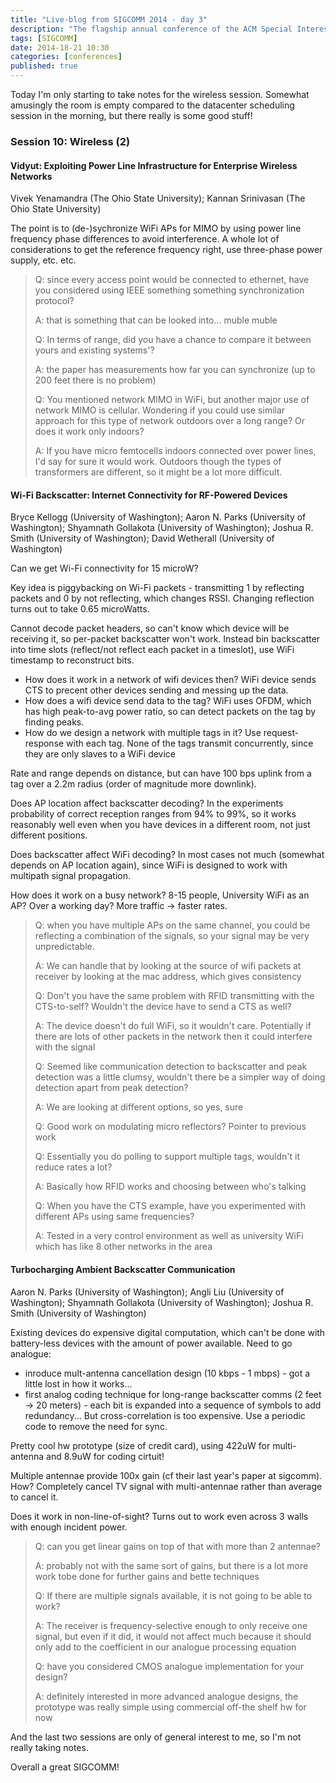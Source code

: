 ```yaml
---
title: "Live-blog from SIGCOMM 2014 - day 3"
description: "The flagship annual conference of the ACM Special Interest Group on Data Communication (SIGCOMM) on the applications, technologies, architectures, and protocols for computer communication"
tags: [SIGCOMM]
date: 2014-18-21 10:30
categories: [conferences]
published: true
---
```


Today I'm only starting to take notes for the wireless session. Somewhat amusingly the room is empty compared to the datacenter scheduling session in the morning, but there really is some good stuff!

### Session 10: Wireless (2)

#### Vidyut: Exploiting Power Line Infrastructure for Enterprise Wireless Networks
Vivek Yenamandra (The Ohio State University); Kannan Srinivasan (The Ohio State University)

The point is to (de-)sychronize WiFi APs for MIMO by using power line frequency phase differences to avoid interference. A whole lot of considerations to get the reference frequency right, use three-phase power supply, etc. etc.

> Q: since every access point would be connected to ethernet, have you considered using IEEE something something synchronization protocol?
> 
> A: that is something that can be looked into... muble muble
> 
> Q: In terms of range, did you have a chance to compare it between yours and existing systems'?
> 
> A: the paper has measurements how far you can synchronize (up to 200 feet there is no problem)
> 
> Q: You mentioned network MIMO in WiFi, but another major use of network MIMO is cellular. Wondering if you could use similar approach for this type of network outdoors over a long range? Or does it work only indoors?
> 
> A: If you have micro femtocells indoors connected over power lines, I'd say for sure it would work. Outdoors though the types of transformers are different, so it might be a lot more difficult.


#### Wi-Fi Backscatter: Internet Connectivity for RF-Powered Devices
Bryce Kellogg (University of Washington); Aaron N. Parks (University of Washington); Shyamnath Gollakota (University of Washington); Joshua R. Smith (University of Washington); David Wetherall (University of Washington)

Can we get Wi-Fi connectivity for 15 microW?

Key idea is piggybacking on Wi-Fi packets - transmitting 1 by reflecting packets and 0 by not reflecting, which changes RSSI. Changing reflection turns out to take 0.65 microWatts.

Cannot decode packet headers, so can't know which device will be receiving it, so per-packet backscatter won't work. Instead bin backscatter into time slots (reflect/not reflect each packet in a timeslot), use WiFi timestamp to reconstruct bits. 

- How does it work in a network of wifi devices then? WiFi device sends CTS to precent other devices sending and messing up the data.
- How does a wifi device send data to the tag? WiFi uses OFDM, which has high peak-to-avg power ratio, so can detect packets on the tag by finding peaks.
- How do we design a network with multiple tags in it? Use request-response with each tag. None of the tags transmit concurrently, since they are only slaves to a WiFi device

Rate and range depends on distance, but can have 100 bps uplink from a tag over a 2.2m radius (order of magnitude more downlink).

Does AP location affect backscatter decoding? In the experiments probability of correct reception ranges from 94% to 99%, so it works reasonably well even when you have devices in a different room, not just different positions.

Does backscatter affect WiFi decoding? In most cases not much (somewhat depends on AP location again), since WiFi is designed to work with multipath signal propagation.

How does it work on a busy network? 8-15 people, University WiFi as an AP? Over a working day? More traffic -> faster rates. 

> Q: when you have multiple APs on the same channel, you could be reflecting a combination of the signals, so your signal may be very unpredictable.
>
> A: We can handle that by looking at the source of wifi packets at receiver by looking at the mac address, which gives consistency
>
> Q: Don't you have the same problem with RFID transmitting with the CTS-to-self? Wouldn't the device have to send a CTS as well?
>
> A: The device doesn't do full WiFi, so it wouldn't care. Potentially if there are lots of other packets in the network then it could interfere with the signal
>
> Q: Seemed like communication detection to backscatter and peak detection was a little clumsy, wouldn't there be a simpler way of doing detection apart from peak detection?
>
> A: We are looking at different options, so yes, sure
>
> Q: Good work on modulating micro reflectors? Pointer to previous work
>
> Q: Essentially you do polling to support multiple tags, wouldn't it reduce rates a lot?
>
> A: Basically how RFID works and choosing between who's talking
>
> Q: When you have the CTS example, have you experimented with different APs using same frequencies?
>
> A: Tested in a very control environment as well as university WiFi which has like 8 other networks in the area
>

#### Turbocharging Ambient Backscatter Communication
Aaron N. Parks (University of Washington); Angli Liu (University of Washington); Shyamnath Gollakota (University of Washington); Joshua R. Smith (University of Washington)

Existing devices do expensive digital computation, which can't be done with battery-less devices with the amount of power available. Need to go analogue:
- inroduce mult-antenna cancellation design  (10 kbps - 1 mbps) - got a little lost in how it works...
- first analog coding technique for long-range backscatter comms (2 feet -> 20 meters) - each bit is expanded into a sequence of symbols to add redundancy... But cross-correlation is too expensive. Use a periodic code to remove the need for sync.

Pretty cool hw prototype (size of credit card), using 422uW for multi-antenna and 8.9uW for coding cirtuit!

Multiple antennae provide 100x gain (cf their last year's paper at sigcomm). How? Completely cancel TV signal with multi-antennae rather than average to cancel it.

Does it work in non-line-of-sight? Turns out to work even across 3 walls with enough incident power.

> Q: can you get linear gains on top of that with more than 2 antennae?
>
> A: probably not with the same sort of gains, but there is a lot more work tobe done for further gains and bette techniques
>
> Q: If there are multiple signals available, it is not going to be able to work?
>
> A: The receiver is frequency-selective enough to only receive one signal, but even if it did, it would not affect much because it should only add to the coefficient in our analogue processing equation
>
> Q: have you considered CMOS analogue implementation for your design?
>
> A: definitely interested in more advanced analogue designs, the prototype was really simple using commercial off-the shelf hw for now
>

And the last two sessions are only of general interest to me, so I'm not really taking notes.

Overall a great SIGCOMM!